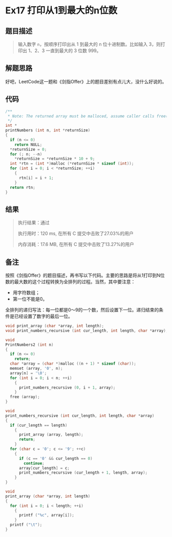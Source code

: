 # Ex17 打印从1到最大的n位数

## 题目描述

> 输入数字 `n`，按顺序打印出从 1 到最大的 n 位十进制数。比如输入 3，则打印出 1、2、3 一直到最大的 3 位数 999。

## 解题思路

好吧，LeetCode这一题和《剑指Offer》上的题目差别有点儿大，没什么好说的。

## 代码

```c
/**
 * Note: The returned array must be malloced, assume caller calls free().
 */
int *
printNumbers (int n, int *returnSize)
{
  if (n <= 0)
    return NULL;
  *returnSize = 0;
  for (; n; --n)
    *returnSize = *returnSize * 10 + 9;
  int *rtn = (int *)malloc (*returnSize * sizeof (int));
  for (int i = 0; i < *returnSize; ++i)
    {
      rtn[i] = i + 1;
    }
  return rtn;
}
```

## 结果

> 执行结果：通过
>
> 执行用时：120 ms, 在所有 C 提交中击败了27.03%的用户
>
> 内存消耗：17.6 MB, 在所有 C 提交中击败了13.27%的用户

## 备注

按照《剑指Offer》的题目描述，再书写以下代码。主要的思路是将从1打印到N位数的最大数的这个过程转换为全排列的过程。当然，其中要注意：

* 用字符数组；
* 第一位不能是0。

全排列的递归写法：每一位都是0～9的一个数，然后设置下一位。递归结束的条件是已经设置了数字的最后一位。

```c
void print_array (char *array, int length);
void print_numbers_recursive (int cur_length, int length, char *array);

void
PrintNumbers2 (int n)
{
  if (n <= 0)
    return;
  char *array = (char *)malloc ((n + 1) * sizeof (char));
  memset (array, '0', n);
  array[n] = '\0';
  for (int i = 0; i < n; ++i)
    {
      print_numbers_recursive (0, i + 1, array);
    }
  free (array);
}

void
print_numbers_recursive (int cur_length, int length, char *array)
{
  if (cur_length == length)
    {
      print_array (array, length);
      return;
    }
  for (char c = '0'; c <= '9'; ++c)
    {
      if (c == '0' && cur_length == 0)
        continue;
      array[cur_length] = c;
      print_numbers_recursive (cur_length + 1, length, array);
    }
}

void
print_array (char *array, int length)
{
  for (int i = 0; i < length; ++i)
    {
      printf ("%c", array[i]);
    }
  printf ("\t");
}
```

